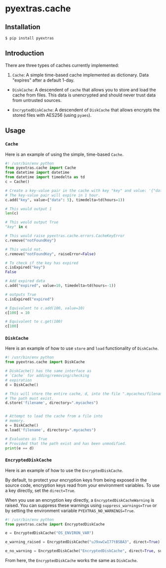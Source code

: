 # pyextras.cache

## Installation
```
$ pip install pyextras
```

## Introduction
There are three types of caches currently implemented:

  1. `Cache`: A simple time-based cache implemented as dictionary. Data "expires" after a default 1-day.

  * `DiskCache`: A descendent of `cache` that allows you to store and load the cache from files. This data is unencrypted and should never trust data from untrusted sources.

  * `EncryptedDiskCache`: A descendent of `DiskCache` that allows encrypts the stored files with AES256 (using `pyaes`).


## Usage
### `Cache`

Here is an example of using the simple, time-based `Cache`.
```python
#! /usr/bin/env python
from pyextras.cache import Cache
from datetime import datetime
from datetime import timedelta as td
c = Cache()

# Create a key-value pair in the cache with key "key" and value: '{"data": 5}'.
# The key-value pair will expire in 1 hour.
c.add("key", value={"data": 5}, timedelta=td(hours=1))

# This would output 1
len(c)

# This would output True
"key" in c

# This would raise pyextras.cache.errors.CacheKeyError
c.remove("notFoundKey")

# This would not.
c.remove("notFoundKey", raiseError=False)

# To check if the key has expired
c.isExpired("key")
False

# Add expired data
c.add("expired", value=10, timedelta=td(hours=-1))

# outputs True
c.isExpired("expired")

# Equivalent to c.add(100, value=10)
c[100] = 10

# Equivalent to c.get(100)
c[100]
```


### `DiskCache`

Here is an example of how to use `store` and `load` functionality of `DiskCache`.
```python
#! /usr/bin/env python
from pyextras.cache import DiskCache

# DiskCache() has the same interface as
# `Cache` for adding/removing/checking
# expiration
d = DiskCache()

# This will store the entire cache, d, into the file ".mycaches/filename".
# The path must exist.
d.store('filename', directory=".mycaches")


# Attempt to load the cache from a file into
# memory.
e = DiskCache()
e.load('filename', directory=".mycaches")

# Evaluates as True
# Provided that the path exist and has been unmodified.
print(e == d)
```

### `EncryptedDiskCache`

Here is an example of how to use the `EncryptedDiskCache`.

By default, to protect your encryption keys from being exposed in the source code, encryption keys read from your environment variables. To use a key directly, set the `direct=True`.

When you use an encryption key directly, a `EncryptedDiskCacheWarning` is raised. You can suppress these warnings using `suppress_warnings=True` or by setting the environment variable `PYEXTRAS_NO_WARNINGS=True`.

```python
#! /usr/bin/env python
from pyextras.cache import EncryptedDiskCache

e = EncryptedDiskCache("OS_ENVIRON_VAR")

e_warning_raised = EncryptedDiskCache("uJ9xwCwI77tBSBA3", direct=True)

e_no_warning = EncryptedDiskCache("EncryptedDiskCache", direct=True, suppress_warnings=True)
```

From here, the `EncryptedDiskCache` works the same as `DiskCache`.
